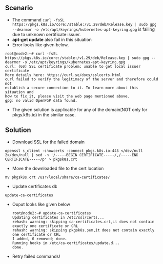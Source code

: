## Scenario
- The command `curl -fsSL https://pkgs.k8s.io/core:/stable:/v1.29/deb/Release.key | sudo gpg --dearmor -o /etc/apt/keyrings/kubernetes-apt-keyring.gpg` is failing due to unknown certificate issuer.
- **apt-get update** also fail in this situation
- Error looks like given below,
```
root@node2:~# curl -fsSL https://pkgs.k8s.io/core:/stable:/v1.29/deb/Release.key | sudo gpg --dearmor -o /etc/apt/keyrings/kubernetes-apt-keyring.gpg
curl: (60) SSL certificate problem: unable to get local issuer certificate
More details here: https://curl.se/docs/sslcerts.html
curl failed to verify the legitimacy of the server and therefore could not
establish a secure connection to it. To learn more about this situation and
how to fix it, please visit the web page mentioned above.
gpg: no valid OpenPGP data found.
```
- The given solution is applicable for any of the domain(NOT only for pkgs.k8s.io) in the similar case.
## Solution
- Download SSL for the failed domain
```
openssl s_client -showcerts -connect pkgs.k8s.io:443 </dev/null 2>/dev/null | sed -n '/-----BEGIN CERTIFICATE-----/,/-----END CERTIFICATE-----/p' > pkgsk8s.crt
```
- Move the downloaded file to the cert location
```
mv pkgsk8s.crt /usr/local/share/ca-certificates/
```
- Update certificates db
```
update-ca-certificates
```
  - Ouput looks like given below
    ```
    root@node2:~# update-ca-certificates
    Updating certificates in /etc/ssl/certs...
    rehash: warning: skipping ca-certificates.crt,it does not contain exactly one certificate or CRL
    rehash: warning: skipping pkgsk8s.pem,it does not contain exactly one certificate or CRL
    1 added, 0 removed; done.
    Running hooks in /etc/ca-certificates/update.d...
    done.
    ```
- Retry failed commands!
